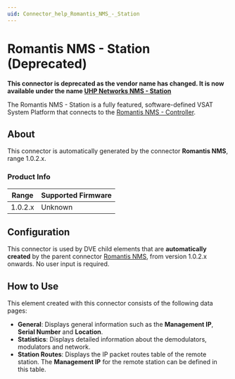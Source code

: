 ```yaml
---
uid: Connector_help_Romantis_NMS_-_Station
---
```


# Romantis NMS - Station (Deprecated)

**This connector is deprecated as the vendor name has changed. It is now available under the name [UHP Networks NMS - Station](xref:Connector_help_UHP_Networks_NMS_-_Station)**

The Romantis NMS - Station is a fully featured, software-defined VSAT System Platform that connects to the [Romantis NMS - Controller](xref:Connector_help_Romantis_NMS_-_Controller).

## About

This connector is automatically generated by the connector **Romantis NMS**, range 1.0.2.x.

### Product Info

| **Range** | **Supported Firmware** |
|-----------|------------------------|
| 1.0.2.x   | Unknown                |

## Configuration

This connector is used by DVE child elements that are **automatically created** by the parent connector [Romantis NMS](xref:Connector_help_Romantis_NMS), from version 1.0.2.x onwards. No user input is required.

## How to Use

This element created with this connector consists of the following data pages:

- **General**: Displays general information such as the **Management IP**, **Serial Number** and **Location**.
- **Statistics**: Displays detailed information about the demodulators, modulators and network.
- **Station Routes**: Displays the IP packet routes table of the remote station. The **Management IP** for the remote station can be defined in this table.
